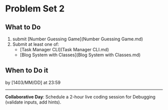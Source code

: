 # Problem Set 2

## What to Do
1. submit [Number Guessing Game](Number Guessing Game.md)
2. Submit at least one of:
	- [Task Manager CLI](Task Manager CLI.md)
	- [Blog System with Classes](Blog System with Classes.md)

## When to Do it

by [1403/MM/DD] at 23:59

---

**Collaborative Day**: Schedule a 2-hour live coding session for Debugging (validate inputs, add hints). 
